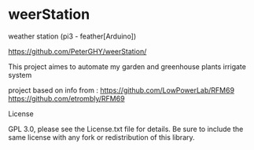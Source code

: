 # weerStation
weather station (pi3 - feather[Arduino])

https://github.com/PeterGHY/weerStation/

This project aimes to automate my garden and greenhouse plants irrigate system

project based on info from :
	https://github.com/LowPowerLab/RFM69
	https://github.com/etrombly/RFM69

License

GPL 3.0, please see the License.txt file for details. Be sure to include the same license with any fork or redistribution of this library.

